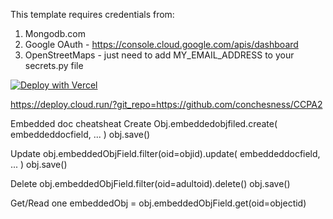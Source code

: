 This template requires credentials from:
1) Mongodb.com
2) Google OAuth - https://console.cloud.google.com/apis/dashboard
3) OpenStreetMaps - just need to add MY_EMAIL_ADDRESS to your secrets.py file

[![Deploy with Vercel](https://vercel.com/button)](https://vercel.com/new/clone?repository-url=https://github.com/conchesness/CCPA2)

https://deploy.cloud.run/?git_repo=https://github.com/conchesness/CCPA2

Embedded doc cheatsheat
Create
Obj.embeddedobjfiled.create(
    embeddeddocfield,
    ...
)
obj.save()

Update
obj.embeddedObjField.filter(oid=objid).update(
    embeddeddocfield,
    ...
)
obj.save()

Delete
    obj.embeddedObjField.filter(oid=adultoid).delete()
    obj.save()

Get/Read one
    embeddedObj = obj.embeddedObjField.get(oid=objectid)